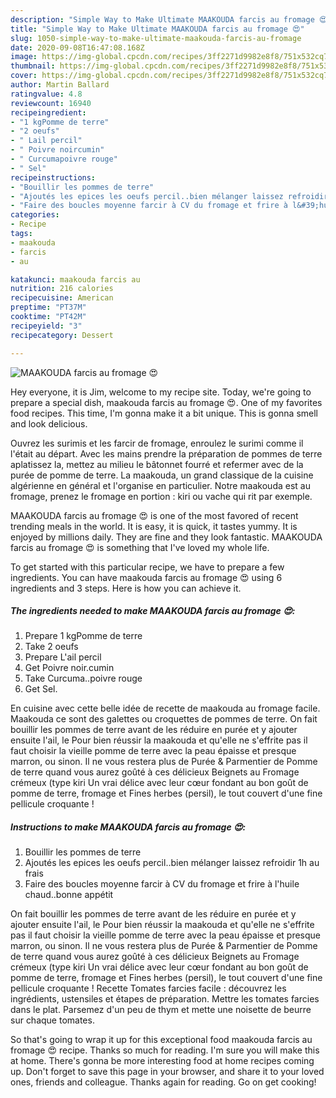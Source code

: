 ```yaml
---
description: "Simple Way to Make Ultimate MAAKOUDA farcis au fromage 😍"
title: "Simple Way to Make Ultimate MAAKOUDA farcis au fromage 😍"
slug: 1050-simple-way-to-make-ultimate-maakouda-farcis-au-fromage
date: 2020-09-08T16:47:08.168Z
image: https://img-global.cpcdn.com/recipes/3ff2271d9982e8f8/751x532cq70/maakouda-farcis-au-fromage-😍-photo-principale-de-la-recette.jpg
thumbnail: https://img-global.cpcdn.com/recipes/3ff2271d9982e8f8/751x532cq70/maakouda-farcis-au-fromage-😍-photo-principale-de-la-recette.jpg
cover: https://img-global.cpcdn.com/recipes/3ff2271d9982e8f8/751x532cq70/maakouda-farcis-au-fromage-😍-photo-principale-de-la-recette.jpg
author: Martin Ballard
ratingvalue: 4.8
reviewcount: 16940
recipeingredient:
- "1 kgPomme de terre"
- "2 oeufs"
- " Lail percil"
- " Poivre noircumin"
- " Curcumapoivre rouge"
- " Sel"
recipeinstructions:
- "Bouillir les pommes de terre"
- "Ajoutés les epices les oeufs percil..bien mélanger laissez refroidir 1h au frais"
- "Faire des boucles moyenne farcir à CV du fromage et frire à l&#39;huile chaud..bonne appétit"
categories:
- Recipe
tags:
- maakouda
- farcis
- au

katakunci: maakouda farcis au 
nutrition: 216 calories
recipecuisine: American
preptime: "PT37M"
cooktime: "PT42M"
recipeyield: "3"
recipecategory: Dessert

---
```



![MAAKOUDA farcis au fromage 😍](https://img-global.cpcdn.com/recipes/3ff2271d9982e8f8/751x532cq70/maakouda-farcis-au-fromage-😍-photo-principale-de-la-recette.jpg)

Hey everyone, it is Jim, welcome to my recipe site. Today, we're going to prepare a special dish, maakouda farcis au fromage 😍. One of my favorites food recipes. This time, I'm gonna make it a bit unique. This is gonna smell and look delicious.

Ouvrez les surimis et les farcir de fromage, enroulez le surimi comme il l&#39;était au départ. Avec les mains prendre la préparation de pommes de terre aplatissez la, mettez au milieu le bâtonnet fourré et refermer avec de la purée de pomme de terre. La maakouda, un grand classique de la cuisine algérienne en général et l&#39;organise en particulier. Notre maakouda est au fromage, prenez le fromage en portion : kiri ou vache qui rit par exemple.

MAAKOUDA farcis au fromage 😍 is one of the most favored of recent trending meals in the world. It is easy, it is quick, it tastes yummy. It is enjoyed by millions daily. They are fine and they look fantastic. MAAKOUDA farcis au fromage 😍 is something that I've loved my whole life.


To get started with this particular recipe, we have to prepare a few ingredients. You can have maakouda farcis au fromage 😍 using 6 ingredients and 3 steps. Here is how you can achieve it.

<!--inarticleads1-->

##### The ingredients needed to make MAAKOUDA farcis au fromage 😍:

1. Prepare 1 kgPomme de terre
1. Take 2 oeufs
1. Prepare  L&#39;ail percil
1. Get  Poivre noir.cumin
1. Take  Curcuma..poivre rouge
1. Get  Sel.


En cuisine avec cette belle idée de recette de maakouda au fromage facile. Maakouda ce sont des galettes ou croquettes de pommes de terre. On fait bouillir les pommes de terre avant de les réduire en purée et y ajouter ensuite l&#39;ail, le Pour bien réussir la maakouda et qu&#39;elle ne s&#39;effrite pas il faut choisir la vieille pomme de terre avec la peau épaisse et presque marron, ou sinon. Il ne vous restera plus de Purée &amp; Parmentier de Pomme de terre quand vous aurez goûté à ces délicieux Beignets au Fromage crémeux (type kiri Un vrai délice avec leur cœur fondant au bon goût de pomme de terre, fromage et Fines herbes (persil), le tout couvert d&#39;une fine pellicule croquante ! 

<!--inarticleads2-->

##### Instructions to make MAAKOUDA farcis au fromage 😍:

1. Bouillir les pommes de terre
1. Ajoutés les epices les oeufs percil..bien mélanger laissez refroidir 1h au frais
1. Faire des boucles moyenne farcir à CV du fromage et frire à l&#39;huile chaud..bonne appétit


On fait bouillir les pommes de terre avant de les réduire en purée et y ajouter ensuite l&#39;ail, le Pour bien réussir la maakouda et qu&#39;elle ne s&#39;effrite pas il faut choisir la vieille pomme de terre avec la peau épaisse et presque marron, ou sinon. Il ne vous restera plus de Purée &amp; Parmentier de Pomme de terre quand vous aurez goûté à ces délicieux Beignets au Fromage crémeux (type kiri Un vrai délice avec leur cœur fondant au bon goût de pomme de terre, fromage et Fines herbes (persil), le tout couvert d&#39;une fine pellicule croquante ! Recette Tomates farcies facile : découvrez les ingrédients, ustensiles et étapes de préparation. Mettre les tomates farcies dans le plat. Parsemez d&#39;un peu de thym et mette une noisette de beurre sur chaque tomates. 

So that's going to wrap it up for this exceptional food maakouda farcis au fromage 😍 recipe. Thanks so much for reading. I'm sure you will make this at home. There's gonna be more interesting food at home recipes coming up. Don't forget to save this page in your browser, and share it to your loved ones, friends and colleague. Thanks again for reading. Go on get cooking!
